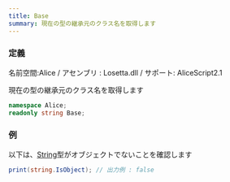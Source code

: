 ```yaml
---
title: Base
summary: 現在の型の継承元のクラス名を取得します
---
```

### 定義
名前空間:Alice / アセンブリ : Losetta.dll / サポート: AliceScript2.1

現在の型の継承元のクラス名を取得します

```cs title="AliceScript"
namespace Alice;
readonly string Base;
```

### 例
以下は、[String](../../string/index.md)型がオブジェクトでないことを確認します

```cs title="AliceScript"
print(string.IsObject); // 出力例 : false
```
